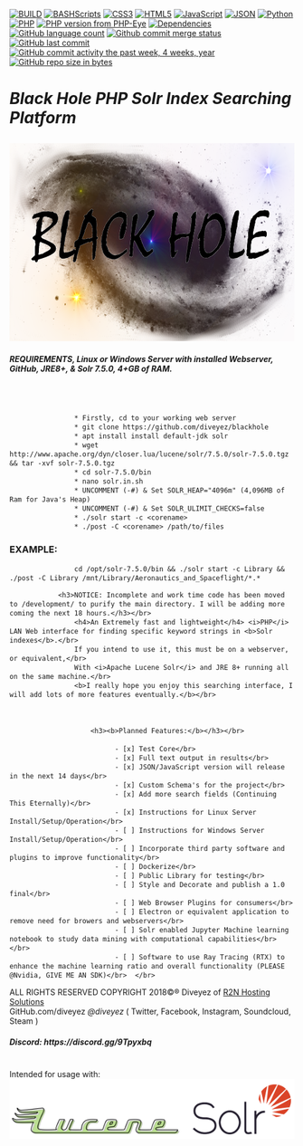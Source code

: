 [![BUILD](https://img.shields.io/badge/BUILD-0.1.5.8--breaker19-green.svg)](https://github.com/diveyez/blackhole)
[![BASHScripts](https://img.shields.io/badge/BASH-Shell%20Scripts-blue.svg)](https:github.com/diveyez/blackhole)
[![CSS3](https://img.shields.io/badge/CSS-3.0-blue.svg)](https:github.com/diveyez/blackhole)
[![HTML5](https://img.shields.io/badge/HTML-5-green.svg)](https://github.com/diveyez)
[![JavaScript](https://img.shields.io/badge/JavaScript-Performing%20Conversion-grey.svg)](https://github.com/diveyez)
[![JSON](https://img.shields.io/badge/JSON-Writer%20Implemented-grey.svg?style=flat-rounded)](https://github.com/diveyez)
[![Python](https://img.shields.io/badge/Python-3.5%2B-red.svg)](https://github.com/diveyez)
[![PHP](https://img.shields.io/packagist/php-v/symfony/symfony.svg)](https://github.com/diveyez/blackhole)
[![PHP version from PHP-Eye](https://img.shields.io/php-eye/symfony/symfony.svg?style=popout)](https://github.com/diveyez/blackhole)
[![Dependencies](https://img.shields.io/badge/DEPENDENCIES-See%20List%20Below-orange.svg)](https://github.com/diveyez/blackhole/blob/master/README.md#requirementslinux-or-windows-server-with-installed-webserver-github-jre8--solr-750-4gb-of-ram)
[![GitHub language count](https://img.shields.io/github/languages/count/badges/shields.svg?style=popout)](https://github.com/diveyez/blackhole)
[![Github commit merge status](https://img.shields.io/github/commit-status/badges/shields/master/5d4ab86b1b5ddfb3c4a70a70bd19932c52603b8c.svg?style=popout)](https://github.com/diveyez/blackhole)
[![GitHub last commit](https://img.shields.io/github/last-commit/google/skia.svg?style=popout)](https://github.com/diveyez)
[![GitHub commit activity the past week, 4 weeks, year](https://img.shields.io/github/commit-activity/y/eslint/eslint.svg?style=popout)](https://github.com/diveyez)
[![GitHub repo size in bytes](https://img.shields.io/github/repo-size/badges/shields.svg?style=popout)](https://github.com/diveyez/blackhole)</br>

<html><h1><i>Black Hole PHP Solr Index Searching Platform</i></p></h1><img src="images/blackhole.png" height="350" width="800"></img></br>
<h5>REQUIREMENTS,
 Linux or Windows Server with installed Webserver, GitHub, JRE8+, & Solr 7.5.0, 4+GB of RAM.  </h5></br>

```

                * Firstly, cd to your working web server
                * git clone https://github.com/diveyez/blackhole
                * apt install install default-jdk solr
                * wget http://www.apache.org/dyn/closer.lua/lucene/solr/7.5.0/solr-7.5.0.tgz && tar -xvf solr-7.5.0.tgz
                * cd solr-7.5.0/bin
                * nano solr.in.sh
                * UNCOMMENT (-#) & Set SOLR_HEAP="4096m" (4,096MB of Ram for Java's Heap)
                * UNCOMMENT (-#) & Set SOLR_ULIMIT_CHECKS=false
                * ./solr start -c <corename>
                * ./post -C <corename> /path/to/files

```

<h3>EXAMPLE:</h3>

```
                cd /opt/solr-7.5.0/bin && ./solr start -c Library && ./post -C Library /mnt/Library/Aeronautics_and_Spaceflight/*.*

```



                <h3>NOTICE: Incomplete and work time code has been moved to /development/ to purify the main directory. I will be adding more coming the next 18 hours.</h3></br>
                    <h4>An Extremely fast and lightweight</h4> <i>PHP</i> LAN Web interface for finding specific keyword strings in <b>Solr indexes</b>.</br>
                    If you intend to use it, this must be on a webserver, or equivalent,</br>
                    With <i>Apache Lucene Solr</i> and JRE 8+ running all on the same machine.</br>
                    <b>I really hope you enjoy this searching interface, I will add lots of more features eventually.</b></br>



                        <h3><b>Planned Features:</b></h3></br>

                              - [x] Test Core</br>  
                              - [x] Full text output in results</br>  
                              - [x] JSON/JavaScript version will release in the next 14 days</br>  
                              - [x] Custom Schema's for the project</br>  
                              - [x] Add more search fields (Continuing This Eternally)</br>  
                              - [x] Instructions for Linux Server Install/Setup/Operation</br>  
                              - [ ] Instructions for Windows Server Install/Setup/Operation</br>  
                              - [ ] Incorporate third party software and plugins to improve functionality</br>  
                              - [ ] Dockerize</br>  
                              - [ ] Public Library for testing</br>  
                              - [ ] Style and Decorate and publish a 1.0 final</br>  
                              - [ ] Web Browser Plugins for consumers</br>  
                              - [ ] Electron or equivalent application to remove need for browers and webservers</br>  
                              - [ ] Solr enabled Jupyter Machine learning notebook to study data mining with computational capabilities</br>  </br>
                              - [ ] Software to use Ray Tracing (RTX) to enhance the machine learning ratio and overall functionality (PLEASE @Nvidia, GIVE ME AN SDK)</br>  </br>



ALL RIGHTS RESERVED COPYRIGHT 2018©® Diveyez of <a href="https://r2nhosting.com/">R2N Hosting Solutions</a></br>
GitHub.com/diveyez <i>@diveyez</i> ( Twitter, Facebook, Instagram, Soundcloud,  Steam )</br>
<h5>Discord: https://discord.gg/9Tpyxbq</h5></br>Intended for usage with:</br><a href="lucene.apache.org/solr"><img src="images/solr.png" /></img></a></br></html>
